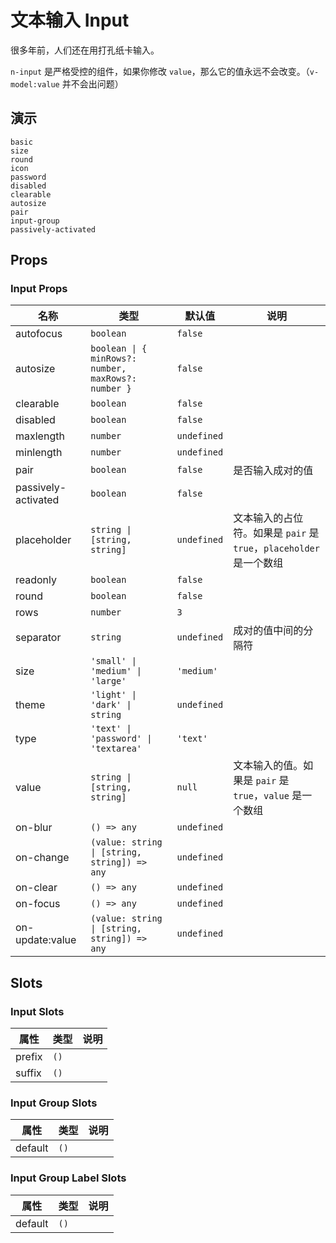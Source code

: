 # 文本输入 Input
很多年前，人们还在用打孔纸卡输入。

<n-alert title="注意" type="warning">`n-input` 是严格受控的组件，如果你修改 `value`，那么它的值永远不会改变。（`v-model:value` 并不会出问题）</n-alert>

## 演示
```demo
basic
size
round
icon
password
disabled
clearable
autosize
pair
input-group
passively-activated
```

## Props
### Input Props
|名称|类型|默认值|说明|
|-|-|-|-|
|autofocus|`boolean`|`false`||
|autosize|`boolean \| { minRows?: number, maxRows?: number }`|`false`||
|clearable|`boolean`|`false`||
|disabled|`boolean`|`false`||
|maxlength|`number`|`undefined`||
|minlength|`number`|`undefined`||
|pair|`boolean`|`false`|是否输入成对的值|
|passively-activated|`boolean`|`false`||
|placeholder|`string \| [string, string]`|`undefined`|文本输入的占位符。如果是 `pair` 是 `true`，`placeholder`是一个数组|
|readonly|`boolean`|`false`||
|round|`boolean`|`false`||
|rows|`number`|`3`||
|separator|`string`|`undefined`|成对的值中间的分隔符|
|size|`'small' \| 'medium' \| 'large'`|`'medium'`||
|theme|`'light' \| 'dark' \| string`|`undefined`||
|type|`'text' \| 'password' \| 'textarea'`|`'text'`||
|value|`string \| [string, string]`|`null`|文本输入的值。如果是 `pair` 是 `true`，`value` 是一个数组|
|on-blur|`() => any`|`undefined`||
|on-change|`(value: string \| [string, string]) => any`|`undefined`||
|on-clear|`() => any`|`undefined`||
|on-focus|`() => any`|`undefined`||
|on-update:value|`(value: string \| [string, string]) => any`|`undefined`||


## Slots
### Input Slots
|属性|类型|说明|
|-|-|-|
|prefix|`()`||
|suffix|`()`||

### Input Group Slots
|属性|类型|说明|
|-|-|-|
|default|`()`||

### Input Group Label Slots
|属性|类型|说明|
|-|-|-|
|default|`()`||
